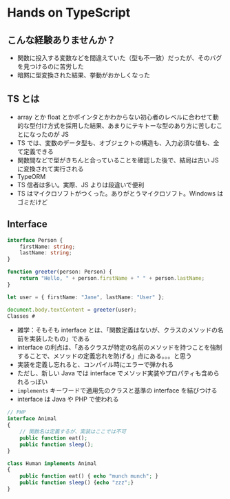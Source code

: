 # Hands on TypeScript

## こんな経験ありませんか？

- 関数に投入する変数などを間違えていた（型も不一致）だったが、そのバグを見つけるのに苦労した
- 暗黙に型変換された結果、挙動がおかしくなった

## TS とは

- array とか float とかポインタとかわからない初心者のレベルに合わせて動的な型付け方式を採用した結果、あまりにテキトーな型のあり方に苦しむことになったのが JS
- TS では、変数のデータ型も、オブジェクトの構造も、入力必須な値も、全て定義できる
- 関数間などで型がきちんと合っていることを確認した後で、結局は古い JS に変換されて実行される
- TypeORM
- TS 信者は多い。実際、JS よりは段違いで便利
- TS はマイクロソフトがつくった。ありがとうマイクロソフト。Windows はゴミだけど

## Interface

```ts
interface Person {
    firstName: string;
    lastName: string;
}

function greeter(person: Person) {
    return "Hello, " + person.firstName + " " + person.lastName;
}

let user = { firstName: "Jane", lastName: "User" };

document.body.textContent = greeter(user);
Classes #
```

- 雑学：そもそも interface とは、「関数定義はないが、クラスのメソッドの名前を実装したもの」である
- interface の利点は、「あるクラスが特定の名前のメソッドを持つことを強制することで、メソッドの定義忘れを防げる」点にある。。。と思う
- 実装を定義し忘れると、コンパイル時にエラーで弾かれる
- ただし、新しい Java では interface でメソッド実装やプロパティも含められるっぽい
- `implements` キーワードで適用先のクラスと基準の interface を結びつける
- interface は Java や PHP で使われる

```php
// PHP
interface Animal
{
    // 関数名は定義するが、実装はここでは不可
    public function eat();
    public function sleep();
}

class Human implements Animal
{
    public function eat() { echo "munch munch"; }
    public function sleep() {echo "zzz";}
}
```
